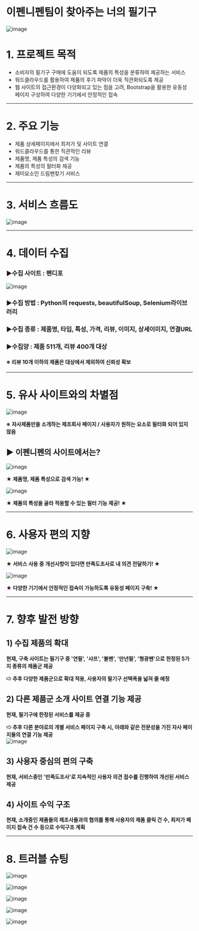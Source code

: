 # 이펜니펜팀이 찾아주는 너의 필기구
![image](https://user-images.githubusercontent.com/106059465/183614251-25fa9ab8-e8be-4b81-aff7-38325712d156.png)

# 1. 프로젝트 목적
+ 소비자의 필기구 구매에 도움이 되도록 제품의 특성을 분류하여 제공하는 서비스
+ 워드클라우드를 활용하여 제품의 후기 파악이 더욱 직관화되도록 제공
+ 웹 사이트의 접근환경이 다양화되고 있는 점을 고려, Bootstrap을 활용한 유동성 페이지 구성하여 다양한 기기에서  안정적인 접속
                              

---
  
  
# 2. 주요 기능
+ 제품 상세페이지에서 최저가 및 사이트 연결
+ 워드클라우드를 통한 직관적인 리뷰
+ 제품명, 제품 특성의 검색 기능
+ 제품의 특성의 필터화 제공
+ 재미요소인 드림펜찾기 서비스
  
  
---
  
  
# 3. 서비스 흐름도
![image](https://user-images.githubusercontent.com/106059465/183618466-2347ae56-6d95-4188-aad5-956b5131861d.png)
  
  
---
  
  
# 4. 데이터 수집
### ▶수집 사이트 : 펜디포
![image](https://user-images.githubusercontent.com/106059465/183618809-d8a68a00-d1b0-40d6-9722-0714e63fcddb.png)

### ▶수집 방법 : Python의 requests, beautifulSoup, Selenium라이브러리
### ▶수집 종류 : 제품명, 타입, 특성, 가격, 리뷰, 이미지, 상세이미지, 연결URL
### ▶수집양 : 제품 511개, 리뷰 400개 대상
#### ※ 리뷰 10개 이하의 제품은 대상에서 제외하여 신뢰성 확보
  
  
---
  
  
# 5. 유사 사이트와의 차별점
![image](https://user-images.githubusercontent.com/106059465/183616868-1e42cd30-7532-43e0-bd26-b1b0f88fcd59.png)
  
  
**※ 자사제품만을 소개하는 제조회사 페이지 / 사용자가 원하는 요소로 필터화 되어 있지 않음**
  
  

## ▶ 이펜니펜의 사이트에서는?
![image](https://user-images.githubusercontent.com/106059465/183617557-1528dbfa-cf83-4e6d-aae2-f71cc63ca9b9.png)
  
**★ 제품명, 제품 특성으로 검색 가능! ★**
  
![image](https://user-images.githubusercontent.com/106059465/183617574-705324a9-c685-4c13-8cb4-8cf0d104a17c.png)
  
**★ 제품의 특성을 골라 적용할 수 있는 필터 기능 제공! ★**
  
--- 
  
  
# 6. 사용자 편의 지향
![image](https://user-images.githubusercontent.com/106059465/183617977-1a82682f-41e4-482e-86ad-158303fbd26d.png)
  
  
**★ 서비스 사용 중 개선사항이 있다면 만족도조사로 내 의견 전달하기! ★**
  
   
   
![image](https://user-images.githubusercontent.com/106059465/183618144-dfe211ab-29ac-4a78-b0d1-7398c4315387.png)
  
**★ 다양한 기기에서 안정적인 접속이 가능하도록 유동성 페이지 구축! ★**
  
  
  
--- 
  
  
# 7. 향후 발전 방향
## 1) 수집 제품의 확대
**현재, 구축 사이트는 필기구 중 '연필', '샤프', '볼펜', '만년필', '형광펜'으로 한정된 5가지 종류의 제품군 제공**
  
**⇨ 추후 다양한 제품군으로 확대 적용, 사용자의 필기구 선택폭을 넓혀 줄 예정**
  
  
  
## 2) 다른 제품군 소개 사이트 연결 기능 제공
**현재, 필기구에 한정된 서비스를 제공 중**
  
**⇨ 추후 다른 분야로의 개별 서비스 페이지 구축 시, 아래와 같은 전문성을 가진 자사 페이지들의 연결 기능 제공**<br/>
![image](https://user-images.githubusercontent.com/106059465/183621073-b3ffe954-3409-4f13-bfce-ec73543816c6.png)
  
  
## 3) 사용자 중심의 편의 구축
**현재, 서비스중인 '만족도조사'로 지속적인 사용자 의견 접수를 진행하여 개선된 서비스 제공**
  
  
  
## 4) 사이트 수익 구조
**현재, 소개중인 제품들의 제조사들과의 협의를 통해 사용자의 제품 클릭 건 수, 최저가 페이지 접속 건 수 등으로 수익구조 계획**
  
  
---
  
  
# 8. 트러블 슈팅

![image](https://user-images.githubusercontent.com/106059465/184042063-c02f92d3-1985-4c6e-a80a-11b5295be8f8.png)
  
  
![image](https://user-images.githubusercontent.com/106059465/183621786-980cc797-bf0e-4882-a6ce-b9d855d0b7e8.png)
  
  
  
![image](https://user-images.githubusercontent.com/106059465/183621868-bf6ca2f9-99d6-46db-adc3-bb413fdb44bd.png)
  
  
  
![image](https://user-images.githubusercontent.com/106059465/183621957-b77f89d8-344e-48ca-9a8f-df2bad1d29ef.png)
  
  
  
![image](https://user-images.githubusercontent.com/106059465/183622018-d2b18816-02f2-44e4-9d74-bd4552777756.png)
